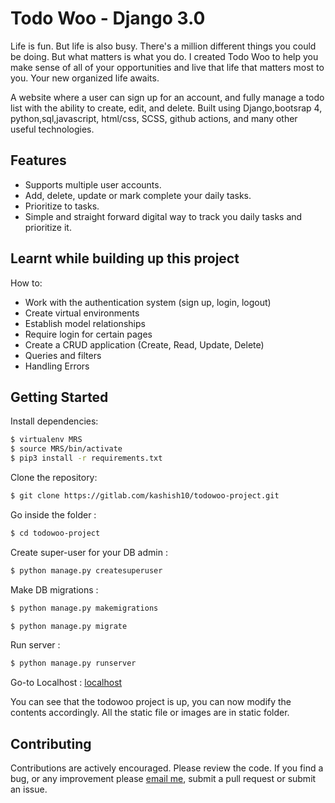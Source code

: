 Todo Woo - Django 3.0
==========================================================
Life is fun. But life is also busy. There's a million different things you could be doing. But what matters is what you do. I created Todo Woo to help you make sense of all of your opportunities and live that life that matters most to you. Your new organized life awaits.

A website where a user can sign up for an account, and fully manage a todo list with the ability to create, edit, and delete. Built using Django,bootsrap 4, python,sql,javascript, html/css, SCSS, github actions, and many other useful technologies.

Features
--------
* Supports multiple user accounts.
* Add, delete, update or mark complete your daily tasks.
* Prioritize to tasks.
* Simple and straight forward digital way to track you daily tasks and prioritize it.

Learnt while building up this project
--------------------------------------------------
How to:

- Work with the authentication system (sign up, login, logout)
- Create virtual environments
- Establish model relationships
- Require login for certain pages
- Create a CRUD application (Create, Read, Update, Delete)
- Queries and filters
- Handling Errors


Getting Started
---------------
Install dependencies:

```bash
$ virtualenv MRS
$ source MRS/bin/activate
$ pip3 install -r requirements.txt
```

Clone the repository:

```bash
$ git clone https://gitlab.com/kashish10/todowoo-project.git
```

Go inside the folder :

```bash
$ cd todowoo-project
```

Create super-user for your DB admin :

```bash
$ python manage.py createsuperuser
```

Make DB migrations :

```bash
$ python manage.py makemigrations

$ python manage.py migrate
```

Run server :

```bash
$ python manage.py runserver
```

Go-to Localhost : [localhost](http://127.0.0.1:8000/)

You can see that the todowoo project is up, you can now modify the contents accordingly. All the static file or images are in static folder.

Contributing
------------
Contributions are actively encouraged. Please review the code. If you find a bug, or any improvement please [email me](kashish.chaurasia10@gmail.com), submit a pull request or submit an issue.


